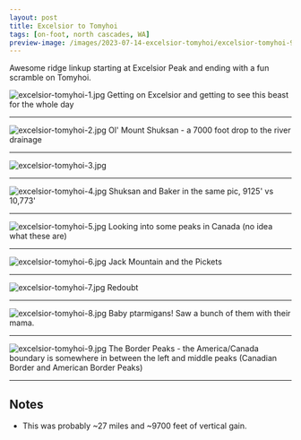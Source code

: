 ```yaml
---
layout: post
title: Excelsior to Tomyhoi
tags: [on-foot, north cascades, WA]
preview-image: /images/2023-07-14-excelsior-tomyhoi/excelsior-tomyhoi-9.jpg
---
```


Awesome ridge linkup starting at Excelsior Peak and ending with a fun scramble on Tomyhoi.

<!--more-->

![excelsior-tomyhoi-1.jpg](/images/2023-07-14-excelsior-tomyhoi/excelsior-tomyhoi-1.jpg)
Getting on Excelsior and getting to see this beast for the whole day

---

![excelsior-tomyhoi-2.jpg](/images/2023-07-14-excelsior-tomyhoi/excelsior-tomyhoi-2.jpg)
Ol' Mount Shuksan - a 7000 foot drop to the river drainage

---

![excelsior-tomyhoi-3.jpg](/images/2023-07-14-excelsior-tomyhoi/excelsior-tomyhoi-3.jpg)

---

![excelsior-tomyhoi-4.jpg](/images/2023-07-14-excelsior-tomyhoi/excelsior-tomyhoi-4.jpg)
Shuksan and Baker in the same pic, 9125' vs 10,773'

---

![excelsior-tomyhoi-5.jpg](/images/2023-07-14-excelsior-tomyhoi/excelsior-tomyhoi-5.jpg)
Looking into some peaks in Canada (no idea what these are)

---

![excelsior-tomyhoi-6.jpg](/images/2023-07-14-excelsior-tomyhoi/excelsior-tomyhoi-6.jpg)
Jack Mountain and the Pickets

---

![excelsior-tomyhoi-7.jpg](/images/2023-07-14-excelsior-tomyhoi/excelsior-tomyhoi-7.jpg)
Redoubt

---

![excelsior-tomyhoi-8.jpg](/images/2023-07-14-excelsior-tomyhoi/excelsior-tomyhoi-8.jpg)
Baby ptarmigans!
Saw a bunch of them with their mama.

---

![excelsior-tomyhoi-9.jpg](/images/2023-07-14-excelsior-tomyhoi/excelsior-tomyhoi-9.jpg)
The Border Peaks - the America/Canada boundary is somewhere in between the left and middle peaks (Canadian Border and American Border Peaks)

---

## Notes
* This was probably ~27 miles and ~9700 feet of vertical gain.
